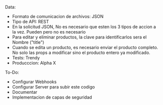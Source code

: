 Data:
- Formato de comunicacion de archivos: JSON
- Tipo de API: REST
- En la solicitud JSON, No es necesario que esten los 3 tipos de accion a la vez. Pueden pero no es necesario
- Para editar y eliminar productos, la clave para identificarlos sera el Nombre ("title")
- Cuando se edita un producto, es necesario enviar el producto completo. No solo las props a modificar sino el producto entero ya modificado. 
- Tests: Trendy
- Producccion: Alpha X

To-Do:
- Configurar Webhooks
- Configurar Server para subir este codigo
- Documentar
- Implementacion de capas de seguridad  
